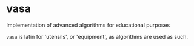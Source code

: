 # vasa
Implementation of advanced algorithms for educational purposes


`vasa` is latin for 'utensils', or 'equipment', as algorithms are used as such.
